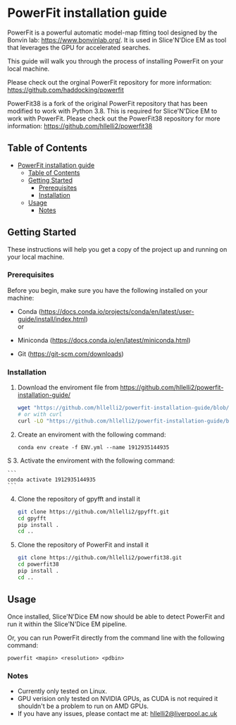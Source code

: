 # PowerFit installation guide

PowerFit is a powerful automatic model-map fitting tool designed by the Bonvin lab: https://www.bonvinlab.org/. It is used in Slice'N'Dice EM as  tool that leverages the GPU for accelerated searches.

This guide will walk you through the process of installing PowerFit on your local machine.

Please check out the orginal PowerFit repository for more information:
https://github.com/haddocking/powerfit

PowerFit38 is a fork of the original PowerFit repository that has been modified to work with Python 3.8. This is required for Slice'N'Dice EM to work with PowerFit. Please check out the PowerFit38 repository for more information:
https://github.com/hllelli2/powerfit38

## Table of Contents
- [PowerFit installation guide](#powerfit-installation-guide)
  - [Table of Contents](#table-of-contents)
  - [Getting Started](#getting-started)
    - [Prerequisites](#prerequisites)
    - [Installation](#installation)
  - [Usage](#usage)
    - [Notes](#notes)

## Getting Started

These instructions will help you get a copy of the project up and running on your local machine.

### Prerequisites

Before you begin, make sure you have the following installed on your machine:

- Conda  (https://docs.conda.io/projects/conda/en/latest/user-guide/install/index.html)  
or
- Miniconda (https://docs.conda.io/en/latest/miniconda.html)  

- Git (https://git-scm.com/downloads)


### Installation

1. Download the enviroment file from https://github.com/hllelli2/powerfit-installation-guide/ 

    ```bash
    wget "https://github.com/hllelli2/powerfit-installation-guide/blob/master/ENV.yml"
    # or with curl
    curl -LO "https://github.com/hllelli2/powerfit-installation-guide/blob/master/ENV.yml"
    ```

2. Create an enviroment with the following command:

    ```
    conda env create -f ENV.yml --name 1912935144935
    ```
S
3. Activate the enviroment with the following command:

    ```
    conda activate 1912935144935
    ```

4. Clone the repository of gpyfft and install it 
    ```bash
    git clone https://github.com/hllelli2/gpyfft.git
    cd gpyfft
    pip install .
    cd ..
    ```

5. Clone the repository of PowerFit and install it 
    ```bash
    git clone https://github.com/hllelli2/powerfit38.git
    cd powerfit38
    pip install .
    cd ..
    ```


## Usage

Once installed, Slice'N'Dice EM now should be able to detect PowerFit and run it within the Slice'N'Dice EM pipeline.

Or, you can run PowerFit directly from the command line with the following command:

```
powerfit <mapin> <resolution> <pdbin>
```


### Notes

- Currently only tested on Linux.
- GPU verision only tested on NVIDIA GPUs, as CUDA is not required it shouldn't be a problem to run on AMD GPUs.
- If you have any issues, please contact me at: hllelli2@liverpool.ac.uk


